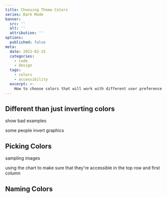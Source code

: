 ```yaml
---
title: Choosing Theme Colors
series: Dark Mode
banner:
  src: ''
  alt: ''
  attribution: ''
options:
  published: false
meta:
  date: 2021-02-15
  categories:
    - code
    - design
  tags:
    - colors
    - accessibility
  excerpt: >-
    How to choose colors that will work with different user preference color schemes
---
```


<script>
  import ThemeExample from './_theme-example.svelte'
</script>

## Different than just inverting colors

show bad examples

<ThemeExample />

some people invert graphics

## Picking Colors

sampling images

using the chart to make sure that they're accessible in the top row and first column

## Naming Colors

<!-- series
 0 a short history?
 1 what is dark mode, how and why to pick different colors for it
 2 how to detect and set dark mode using css, share values between js and css
 3 how to toggle between dark mode with javascript, honor and remember user preference
 -->

<!-- https://hankchizljaw.com/wrote/create-a-user-controlled-dark-or-light-mode/ -->
<!-- https://www.joshwcomeau.com/react/dark-mode/ -->
<!-- https://css-tricks.com/a-complete-guide-to-dark-mode-on-the-web/ -->